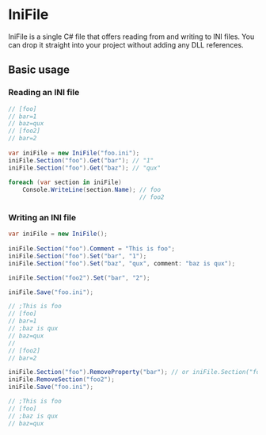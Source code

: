 ﻿
# IniFile

IniFile is a single C# file that offers reading from and writing to INI files.
You can drop it straight into your project without adding any DLL references.

## Basic usage

### Reading an INI file

```csharp
// [foo]
// bar=1
// baz=qux
// [foo2]
// bar=2
		
var iniFile = new IniFile("foo.ini");
iniFile.Section("foo").Get("bar"); // "1"
iniFile.Section("foo").Get("baz"); // "qux"
		
foreach (var section in iniFile)
	Console.WriteLine(section.Name); // foo
								     // foo2
```

### Writing an INI file	

```csharp
var iniFile = new IniFile();
	
iniFile.Section("foo").Comment = "This is foo";
iniFile.Section("foo").Set("bar", "1");
iniFile.Section("foo").Set("baz", "qux", comment: "baz is qux");

iniFile.Section("foo2").Set("bar", "2");

iniFile.Save("foo.ini");

// ;This is foo
// [foo]
// bar=1
// ;baz is qux
// baz=qux
//
// [foo2]
// bar=2

iniFile.Section("foo").RemoveProperty("bar"); // or iniFile.Section("foo").Set("bar", null);
iniFile.RemoveSection("foo2");
iniFile.Save("foo.ini");

// ;This is foo
// [foo]
// ;baz is qux
// baz=qux
```